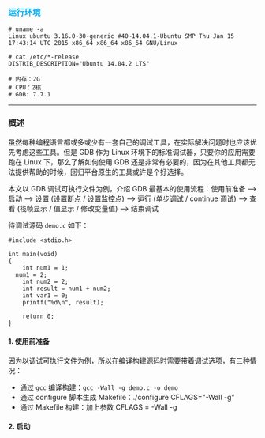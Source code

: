 ### <font color=#00b0f0>运行环境</font>

```
# uname -a
Linux ubuntu 3.16.0-30-generic #40~14.04.1-Ubuntu SMP Thu Jan 15 17:43:14 UTC 2015 x86_64 x86_64 x86_64 GNU/Linux

# cat /etc/*-release
DISTRIB_DESCRIPTION="Ubuntu 14.04.2 LTS"

# 内存：2G
# CPU：2核
# GDB: 7.7.1
```

---

### 概述

虽然每种编程语言都或多或少有一套自己的调试工具，在实际解决问题时也应该优先考虑这些工具。但是 GDB 作为 Linux 环境下的标准调试器，只要你的应用需要跑在 Linux 下，那么了解如何使用 GDB 还是非常有必要的，因为在其他工具都无法提供帮助的时候，回归平台原生的工具或许是个好选择。

本文以 GDB 调试可执行文件为例，介绍 GDB 最基本的使用流程：使用前准备 --> 启动 --> 设置 (设置断点 / 设置监控点) --> 运行 (单步调试 / continue 调试) --> 查看 (栈帧显示 / 值显示 / 修改变量值) --> 结束调试

待调试源码 `demo.c` 如下：

```
#include <stdio.h>

int main(void)
{
	int num1 = 1;
  num1 = 2;
	int num2 = 2;
	int result = num1 + num2;
	int var1 = 0;
	printf("%d\n", result);
	
	return 0;
}
```

#### 1. 使用前准备

因为以调试可执行文件为例，所以在编译构建源码时需要带着调试选项，有三种情况：

- 通过 `gcc` 编译构建：`gcc -Wall -g demo.c -o demo`
- 通过 configure 脚本生成 Makefile：./configure CFLAGS="-Wall -g"
- 通过 Makefile 构建：加上参数 CFLAGS = -Wall -g

#### 2. 启动





























